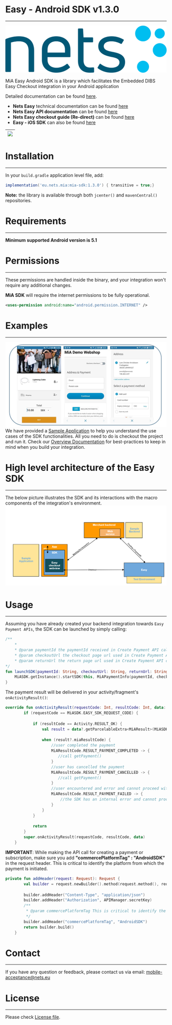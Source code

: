 # Easy - Android SDK v1.3.0
----
![Logo](readme-files/NetsLogo.jpg)

MiA Easy Android SDK is a library which facilitates the Embedded DIBS Easy Checkout integration in your Android application

Detailed documentation can be found [here](https://htmlpreview.github.io/?https://github.com/DIBS-Payment-Services/Easy-Android-SDK/blob/master/documentation/Start%20-%20Overview%20of%20MiA%20Android%20SDK.html).

+ **Nets Easy** technical documentation can be found [here](https://tech.dibspayment.com/easy)
+ **Nets Easy API documentation** can be found [here](http://tech.dibspayment.com/easy/api)
+ **Nets Easy checkout guide (Re-direct)** can be found [here](https://tech.dibspayment.com/node4555edit/checkout-introduction)
+ **Easy - iOS SDK** can also be found [here](https://github.com/DIBS-Payment-Services/Easy-iOS-SDK)


| ![](readme-files/pay_with_saved_card.gif) |  
| --- |


# Installation
----
In your `build.gradle` application level file, add:
```gradle
implementation('eu.nets.mia:mia-sdk:1.3.0') { transitive = true;}
```
    
**Note:** the library is available through both `jcenter()` and `mavenCentral()` repositories.

# Requirements
----
**Minimum supported Android version is 5.1** 

# Permissions
----
These permissions are handled inside the binary, and your integration won't require any additional changes.

**MiA SDK** will require the internet permissions to be fully operational.

```xml
<uses-permission android:name="android.permission.INTERNET" />
```

# Examples
----
![](readme-files/sample_screenshots.jpg)
We have provided a [Sample Application](MiaSample/) to help you understand the use cases of the SDK functionalities. All you need to do is checkout the project and run it. Check our [Overview Documentation](documentation/) for best-practices to keep in mind when you build your integration.

# High level architecture of the Easy SDK
---
The below picture illustrates the SDK and its interactions with the macro components of the integration's environment.
![](readme-files/mia_macro_elements.png)

# Usage
----
Assuming you have already created your backend integration towards `Easy Payment APIs`, the SDK can be launched by simply calling:
```kotlin
/**
    *
    * @param paymentId the paymentId received in Create Payment API call
    * @param checkoutUrl the checkout page url used in Create Payment API call  
    * @param returnUrl the return page url used in Create Payment API call
*/
fun launchSDK(paymentId: String, checkoutUrl: String, returnUrl: String) {
    MiASDK.getInstance().startSDK(this, MiAPaymentInfo(paymentId, checkoutUrl, returnUrl))
}
```

The payment result will be delivered in your activity/fragment's `onActivityResult()`:
```kotlin
override fun onActivityResult(requestCode: Int, resultCode: Int, data: Intent?) {
        if (requestCode == MiASDK.EASY_SDK_REQUEST_CODE) {

            if (resultCode == Activity.RESULT_OK) {
                val result = data?.getParcelableExtra<MiAResult>(MiASDK.BUNDLE_COMPLETE_RESULT)

                when (result?.miaResultCode) {
                    //user completed the payment
                    MiAResultCode.RESULT_PAYMENT_COMPLETED -> {
                       //call getPayment()
                    }
                    //user has cancelled the payment
                    MiAResultCode.RESULT_PAYMENT_CANCELLED -> {
                       //call getPayment()
                    }
                    //user encountered and error and cannot proceed with the payment
                    MiAResultCode.RESULT_PAYMENT_FAILED -> {
                        //the SDK has an internal error and cannot proceed with the current payment
                    }
                }
            }

            return
        }
        super.onActivityResult(requestCode, resultCode, data)
    }
```

**IMPORTANT**: While making the API call for creating a payment or subscription, make sure you add **"commercePlatformTag" : "AndroidSDK"** in the request header. This is critical to identify the platform from which the payment is initiated.
```kotlin
private fun addHeader(request: Request): Request {
        val builder = request.newBuilder().method(request.method(), request.body())

        builder.addHeader("Content-Type", "application/json")
        builder.addHeader("Authorization", APIManager.secretKey)
        /**
         * @param commercePlatformTag This is critical to identify the platform from which the payment is initiated
         */
        builder.addHeader("commercePlatformTag", "AndroidSDK")
        return builder.build()
    }	
```

# Contact
----
If you have any question or feedback, please contact us via email: [mobile-acceptance@nets.eu](mailto:mobile-acceptance@nets.eu)



# License
----

Please check [License file](MiA-SDK-License.md).
